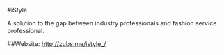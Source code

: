 #iStyle

A solution to the gap between industry professionals and fashion service professional.

##Website: 
http://zubs.me/istyle_/